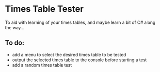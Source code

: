 ﻿# Times Table Tester
To aid with learning of your times tables, and maybe learn a bit of C# along the way...

## To do:
* add a menu to select the desired times table to be tested
* output the selected times table to the console before starting a test
* add a random times table test
